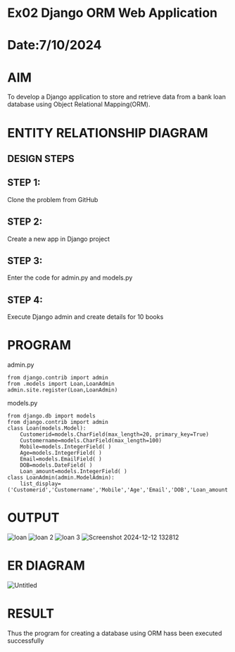 # Ex02 Django ORM Web Application
# Date:7/10/2024
# AIM
To develop a Django application to store and retrieve data from a bank loan database using Object Relational Mapping(ORM).

# ENTITY RELATIONSHIP DIAGRAM
## DESIGN STEPS
## STEP 1:
Clone the problem from GitHub

## STEP 2:
Create a new app in Django project

## STEP 3:
Enter the code for admin.py and models.py

## STEP 4:
Execute Django admin and create details for 10 books

# PROGRAM
admin.py
```
from django.contrib import admin
from .models import Loan,LoanAdmin
admin.site.register(Loan,LoanAdmin)
```
models.py
```
from django.db import models
from django.contrib import admin
class Loan(models.Model):
    Customerid=models.CharField(max_length=20, primary_key=True)
    Customername=models.CharField(max_length=100)
    Mobile=models.IntegerField( )
    Age=models.IntegerField( )
    Email=models.EmailField( )
    DOB=models.DateField( )
    Loan_amount=models.IntegerField( )
class LoanAdmin(admin.ModelAdmin):
    list_display=('Customerid','Customername','Mobile','Age','Email','DOB','Loan_amount')
```
# OUTPUT
![loan](https://github.com/user-attachments/assets/314487a8-ef80-4393-8c30-e2b435933ebc)
![loan 2](https://github.com/user-attachments/assets/eb52a7d6-52e9-4999-ae84-099fe43d7253)
![loan 3](https://github.com/user-attachments/assets/0ecfe9f2-62b7-456a-b6e4-387224f42fbc)
![Screenshot 2024-12-12 132812](https://github.com/user-attachments/assets/661db09a-24f1-4d17-8174-16906a82640b)
# ER DIAGRAM
![Untitled](https://github.com/user-attachments/assets/27d3f6fe-25e9-4beb-bbe2-2447e94f6f6a)



# RESULT
Thus the program for creating a database using ORM hass been executed successfully
